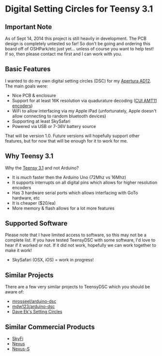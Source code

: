 # Digital Setting Circles for Teensy 3.1

## Important Note

As of Sept 14, 2014 this project is still heavily in development.  The PCB 
design is completely untested so far!  So don't be going and ordering this 
board off of OSHPark/etc just yet... unless of course you want to help test!
If so, then please contact me first and I can work with you.

## Basic Features
I wanted to do my own digital setting circles (DSC) for my [Apertura AD12](http://www.opticsmart.com/telescopes/dobsonian-telescopes/apertura-ad12-dobsonian-reflector-telescope.html).
The main goals were:
 * Nice PCB & enclosure
 * Support for at least 16K resolution via quadurature decoding ([CUI AMT11 encoders](www.cui.com/product/resource/amt11.pdf))
 * WiFi to allow interfacing via my Apple iPad (unfortunately, Apple doesn't allow 
   connecting to random bluetooth devices)
 * Supporting at least SkySafari
 * Powered via USB or 7-36V battery source

That will be version 1.0.  Future versions will hopefully support other features,
but for now that will be enough for it to work for me.

## Why Teensy 3.1
Why the [Teensy 3.1](http://pjrc.com/store/teensy31.html) and not Arduino?
 * It is *much* faster then the Arduino Uno (72Mhz vs 16Mhz)
 * It supports interrupts on all digital pins which allows for higher resolution encoders
 * Has 3 hardware serial ports which allows interfacing with GoTo hardware, etc
 * It is cheaper ($20/ea)
 * More memory & flash allows for a lot more features

## Supported Software
Please note that I have limited access to software, so this may not be a
complete list.  If you have tested TeensyDSC with some software, I'd love
to hear if it worked or not.  If it did not work, hopefully we can work
together to make it work!

 * SkySafari (OSX, iOS)  = work in progress!

## Similar Projects
There are a few very similar projects to TeensyDSC which you should be aware of:
 * [mrosseel/arduino-dsc](https://github.com/mrosseel/arduino-dsc)
 * [mdw123/arduino-dsc](https://github.com/mdw123/arduino-dsc)
 * [Dave Ek's Setting Circles](http://eksfiles.net/digital-setting-circles/)

## Similar Commercial Products
 * [SkyFi](http://www.southernstars.com/products/skyfi/)
 * [Nexus](http://www.astrodevices.com/products/Nexus/Nexus.html)
 * [Nexus-S](http://www.astrodevices.com/products/NexusS/NexusS.html)

